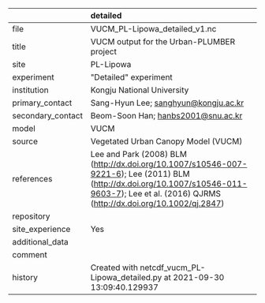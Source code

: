 |                   | detailed                                                                                                                                                                                         |
|:------------------|:-------------------------------------------------------------------------------------------------------------------------------------------------------------------------------------------------|
| file              | VUCM_PL-Lipowa_detailed_v1.nc                                                                                                                                                                    |
| title             | VUCM output for the Urban-PLUMBER project                                                                                                                                                        |
| site              | PL-Lipowa                                                                                                                                                                                        |
| experiment        | "Detailed" experiment                                                                                                                                                                            |
| institution       | Kongju National University                                                                                                                                                                       |
| primary_contact   | Sang-Hyun Lee; sanghyun@kongju.ac.kr                                                                                                                                                             |
| secondary_contact | Beom-Soon Han; hanbs2001@snu.ac.kr                                                                                                                                                               |
| model             | VUCM                                                                                                                                                                                             |
| source            | Vegetated Urban Canopy Model (VUCM)                                                                                                                                                              |
| references        | Lee and Park (2008) BLM (http://dx.doi.org/10.1007/s10546-007-9221-6); Lee (2011) BLM (http://dx.doi.org/10.1007/s10546-011-9603-7); Lee et al. (2016) QJRMS (http://dx.doi.org/10.1002/qj.2847) |
| repository        |                                                                                                                                                                                                  |
| site_experience   | Yes                                                                                                                                                                                              |
| additional_data   |                                                                                                                                                                                                  |
| comment           |                                                                                                                                                                                                  |
| history           | Created with netcdf_vucm_PL-Lipowa_detailed.py at 2021-09-30 13:09:40.129937                                                                                                                     |
